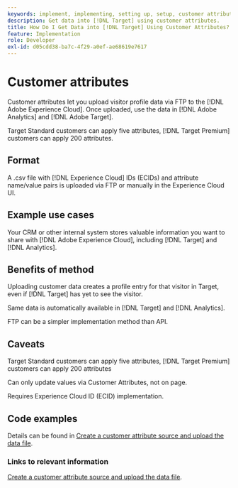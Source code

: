 ```yaml
---
keywords: implement, implementing, setting up, setup, customer attributes
description: Get data into [!DNL Target] using customer attributes.
title: How Do I Get Data into [!DNL Target] Using Customer Attributes?
feature: Implementation
role: Developer
exl-id: d05cdd38-ba7c-4f29-a0ef-ae68619e7617
---
```

# Customer attributes

Customer attributes let you upload visitor profile data via FTP to the [!DNL Adobe Experience Cloud]. Once uploaded, use the data in [!DNL Adobe Analytics] and [!DNL Adobe Target].

Target Standard customers can apply five attributes, [!DNL Target Premium] customers can apply 200 attributes.

## Format

A .csv file with [!DNL Experience Cloud] IDs (ECIDs) and attribute name/value pairs is uploaded via FTP or manually in the Experience Cloud UI.

## Example use cases

Your CRM or other internal system stores valuable information you want to share with [!DNL Adobe Experience Cloud], including [!DNL Target] and [!DNL Analytics].

## Benefits of method

Uploading customer data creates a profile entry for that visitor in Target, even if [!DNL Target] has yet to see the visitor.

Same data is automatically available in [!DNL Target] and [!DNL Analytics].

FTP can be a simpler implementation method than API.

## Caveats

Target Standard customers can apply five attributes, [!DNL Target Premium] customers can apply 200 attributes

Can only update values via Customer Attributes, not on page.

Requires Experience Cloud ID (ECID) implementation.

## Code examples

Details can be found in [Create a customer attribute source and upload the data file](https://experienceleague.adobe.com/docs/core-services/interface/customer-attributes/t-crs-usecase.html).

### Links to relevant information

[Create a customer attribute source and upload the data file](https://experienceleague.adobe.com/docs/core-services/interface/customer-attributes/t-crs-usecase.html).
